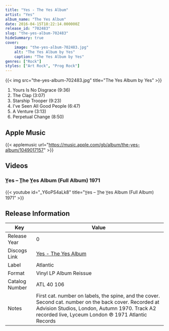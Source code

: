 ```yaml
---
title: "Yes - The Yes Album"
artist: "Yes"
album_name: "The Yes Album"
date: 2016-04-15T18:22:14.000000Z
release_id: "702483"
slug: "the-yes-album-702483"
hideSummary: true
cover:
    image: "the-yes-album-702483.jpg"
    alt: "The Yes Album by Yes"
    caption: "The Yes Album by Yes"
genres: ["Rock"]
styles: ["Art Rock", "Prog Rock"]
---
```


{{< img src="the-yes-album-702483.jpg" title="The Yes Album by Yes" >}}

<!-- section break -->

1. Yours Is No Disgrace (9:36)
2. The Clap (3:07)
3. Starship Trooper (9:23)
4. I've Seen All Good People (6:47)
5. A Venture (3:13)
6. Perpetual Change (8:50)

<!-- section break -->




## Apple Music
{{< applemusic url="https://music.apple.com/gb/album/the-yes-album/1049017157" >}}





## Videos
### Y̲es – T̲he Y̲es Album (Full Album) 1971
{{< youtube id="_Y6oPS4aLk8" title="Y̲es – T̲he Y̲es Album (Full Album) 1971" >}}<br>



## Release Information
|  Key           | Value                                                |
| ---------------| ---------------------------------------------------- |
| Release Year   | 0                                   |
| Discogs Link   | [Yes - The Yes Album](https://www.discogs.com/release/702483-Yes-The-Yes-Album) |
| Label          | Atlantic |
| Format         | Vinyl LP Album Reissue |
| Catalog Number | ATL 40 106 |
| Notes | First cat. number on labels, the spine, and the cover. Second cat. number on the back cover.  Recorded at Advision Studios, London, Autumn 1970. Track A2 recorded live, Lyceum London ℗ 1971 Atlantic Records  |